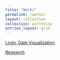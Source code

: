 ```yaml
---
title: "Works"
permalink: /works/
layout: collection
collection: portfolio
entries_layout: grid
---
```


[Logic Gate Visualization](https://rachelhuls.github.io/logic_gate_visualization/)

[Research](https://rachelhuls.github.io/research-poster-web)

